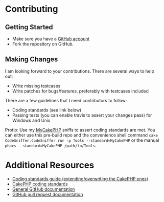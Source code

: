 # Contributing

## Getting Started

* Make sure you have a [GitHub account](https://github.com/signup/free)
* Fork the repository on GitHub.

## Making Changes

I am looking forward to your contributions. There are several ways to help out:
* Write missing testcases
* Write patches for bugs/features, preferably with testcases included

There are a few guidelines that I need contributors to follow:
* Coding standards (see link below)
* Passing tests (you can enable travis to assert your changes pass) for Windows and Unix

Protip: Use my [MyCakePHP](https://github.com/dereuromark/cakephp-codesniffer/tree/master/Vendor/PHP/CodeSniffer/Standards/MyCakePHP) sniffs to
assert coding standards are met. You can either use this pre-build repo and the convenience shell command `cake CodeSniffer.CodeSniffer run -p Tools --standard=MyCakePHP` or the manual `phpcs --standard=MyCakePHP /path/to/Tools`.

# Additional Resources

* [Coding standards guide (extending/overwriting the CakePHP ones)](https://github.com/php-fig-rectified/fig-rectified-standards/)
* [CakePHP coding standards](http://book.cakephp.org/3.0/en/contributing/cakephp-coding-conventions.html)
* [General GitHub documentation](http://help.github.com/)
* [GitHub pull request documentation](http://help.github.com/send-pull-requests/)
